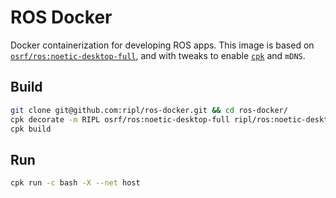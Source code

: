 # ROS Docker

Docker containerization for developing ROS apps. This image is based on [`osrf/ros:noetic-desktop-full`](https://github.com/osrf/docker_images/tree/master), and with tweaks to enable [`cpk`](https://cpk.readthedocs.io/en/latest/) and `mDNS`.

## Build

```bash
git clone git@github.com:ripl/ros-docker.git && cd ros-docker/
cpk decorate -m RIPL osrf/ros:noetic-desktop-full ripl/ros:noetic-desktop-full
cpk build
```

## Run

```bash
cpk run -c bash -X --net host
```
